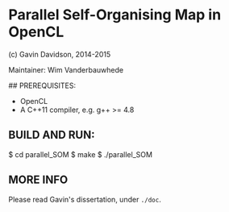 Parallel Self-Organising Map in OpenCL
======================================

(c) Gavin Davidson, 2014-2015

Maintainer: Wim Vanderbauwhede

## PREREQUISITES:

- OpenCL
- A C++11 compiler, e.g. g++ >= 4.8

## BUILD AND RUN:

 $ cd parallel_SOM
 $ make
 $ ./parallel_SOM

## MORE INFO

Please read Gavin's dissertation, under `./doc`.
